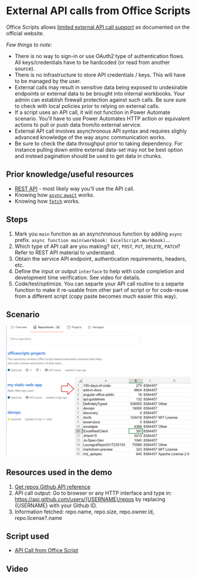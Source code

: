 # External API calls from Office Scripts

Office Scripts allows [limited external API call support](https://docs.microsoft.com/en-us/office/dev/scripts/develop/external-calls) as documented on the official website. 

_Few things to note_:

* There is no way to sign-in or use OAuth2 type of authentication flows. All keys/credentials have to be hardcoded (or read from another source). 
* There is no infrastructure to store API credentials / keys. This will have to be managed by the user. 
* External calls may result in sensitive data being exposed to undesirable endpoints or external data to be brought into internal workbooks. Your admin can establish firewall protection against such calls. Be sure sure to check with local policies prior to relying on external calls. 
* If a script uses an API call, it will not function in Power Automate scenario. You'll have to use Power Automates HTTP action or equivalent actions to pull or push data from/to external service. 
* External API call involves asynchronous API syntax and requires slighly advanced knowledge of the way async communication works. 
* Be sure to check the data throughput prior to taking dependency. For instance pulling down entire external data-set may not be best option and instead pagination should be used to get data in chunks. 

## Prior knowledge/useful resources

* [REST API](https://en.wikipedia.org/wiki/Representational_state_transfer) - most likely way you'll use the API call. 
* Knowing how [`async` `await`](https://developer.mozilla.org/en-US/docs/Learn/JavaScript/Asynchronous/Async_await) works. 
* Knowing how [`fetch`](https://developer.mozilla.org/en-US/docs/Web/API/Fetch_API/Using_Fetch) works. 

## Steps 

1. Mark you `main` function as an asynchronous function by adding `async` prefix. `async function main(workbook: ExcelScript.Workbook)`...
1. Which type of API call are you making? `GET`, `POST`, `PUT`, `DELETE`, `PATCH`? Refer to REST API material to understand. 
1. Obtain the service API endpoint, authentication requirements, headers, etc. 
1. Define the input or output `interface` to help with code completion and development time verification. See video for details. 
1. Code/test/optimize. You can separte your API call routine to a separte function to make it re-usable from other part of script or for code-reuse from a different script (copy paste becomes much easier this way). 

## Scenario 

![Get repos info](git.png)


## Resources used in the demo 

1. [Get repos Github API reference](https://docs.github.com/en/free-pro-team@latest/rest/reference/repos#list-repositories-for-a-user)
1. API call output: Go to browser or any HTTP interface and type in: https://api.github.com/users/{USERNAME}/repos by replacing {USERNAME} with your Github ID. 
1. Information fetched: repo.name, repo.size, repo.owner.id, repo.license?.name

## Script used 

* [API Call from Office Script](APICall.ts)

## Video

[![]()]()

